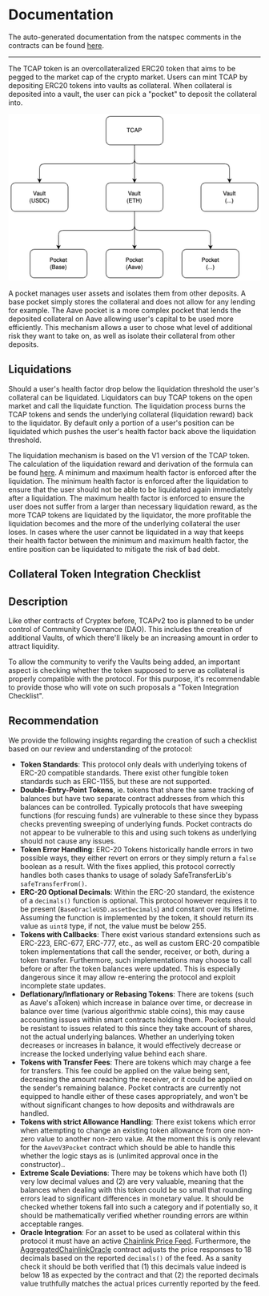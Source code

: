 # Documentation

The auto-generated documentation from the natspec comments in the contracts can be found [here](./autogen/src/SUMMARY.md).

---

The TCAP token is an overcollateralized ERC20 token that aims to be pegged to the market cap of the crypto market. Users can mint TCAP by depositing ERC20 tokens into vaults as collateral. When collateral is deposited into a vault, the user can pick a "pocket" to deposit the collateral into.

![Architecture](../asset/architecture.png)

A pocket manages user assets and isolates them from other deposits. A base pocket simply stores the collateral and does not allow for any lending for example. The Aave pocket is a more complex pocket that lends the deposited collateral on Aave allowing user's capital to be used more efficiently. This mechanism allows a user to chose what level of additional risk they want to take on, as well as isolate their collateral from other deposits.

## Liquidations

Should a user's health factor drop below the liquidation threshold the user's collateral can be liquidated. Liquidators can buy TCAP tokens on the open market and call the liquidate function. The liquidation process burns the TCAP tokens and sends the underlying collateral (liquidation reward) back to the liquidator. By default only a portion of a user's position can be liquidated which pushes the user's health factor back above the liquidation threshold.

The liquidation mechanism is based on the V1 version of the TCAP token. The calculation of the liquidation reward and derivation of the formula can be found [here](https://medium.com/@voithjm1/tokenomics-of-tcap-ce9da45e1be9). A minimum and maximum health factor is enforced after the liquidation. The minimum health factor is enforced after the liquidation to ensure that the user should not be able to be liquidated again immediately after a liquidation. The maximum health factor is enforced to ensure the user does not suffer from a larger than necessary liquidation reward, as the more TCAP tokens are liquidated by the liquidator, the more profitable the liquidation becomes and the more of the underlying collateral the user loses. In cases where the user cannot be liquidated in a way that keeps their health factor between the minimum and maximum health factor, the entire position can be liquidated to mitigate the risk of bad debt.

## Collateral Token Integration Checklist

## Description

Like other contracts of Cryptex before, TCAPv2 too is planned to be under control of Community Governance (DAO). This includes the creation of additional Vaults, of which there'll likely be an increasing amount in order to attract liquidity.

To allow the community to verify the Vaults being added, an important aspect is checking whether the token supposed to serve as collateral is properly compatible with the protocol. For this purpose, it's recommendable to provide those who will vote on such proposals a "Token Integration Checklist".

## Recommendation

We provide the following insights regarding the creation of such a checklist based on our review and understanding of the protocol:

- **Token Standards**: This protocol only deals with underlying tokens of ERC-20 compatible standards. There exist other fungible token standards such as ERC-1155, but these are not supported.
- **Double-Entry-Point Tokens**, ie. tokens that share the same tracking of balances but have two separate contract addresses from which this balances can be controlled. Typically protocols that have sweeping functions (for rescuing funds) are vulnerable to these since they bypass checks preventing sweeping of underlying funds. Pocket contracts do not appear to be vulnerable to this and using such tokens as underlying should not cause any issues.
- **Token Error Handling**: ERC-20 Tokens historically handle errors in two possible ways, they either revert on errors or they simply return a `false` boolean as a result. With the fixes applied, this protocol correctly handles both cases thanks to usage of solady SafeTransferLib's `safeTransferFrom()`.
- **ERC-20 Optional Decimals**: Within the ERC-20 standard, the existence of a `decimals()` function is optional. This protocol however requires it to be present (`BaseOracleUSD.assetDecimals`) and constant over its lifetime. Assuming the function is implemented by the token, it should return its value as `uint8` type, if not, the value must be below 255.
- **Tokens with Callbacks**: There exist various standard extensions such as ERC-223, ERC-677, ERC-777, etc., as well as custom ERC-20 compatible token implementations that call the sender, receiver, or both, during a token transfer. Furthermore, such implementations may choose to call before or after the token balances were updated. This is especially dangerous since it may allow re-entering the protocol and exploit incomplete state updates.
- **Deflationary/Inflationary or Rebasing Tokens**: There are tokens (such as Aave's aToken) which increase in balance over time, or decrease in balance over time (various algorithmic stable coins), this may cause accounting issues within smart contracts holding them. Pockets should be resistant to issues related to this since they take account of shares, not the actual underlying balances. Whether an underlying token decreases or increases in balance, it would effectively decrease or increase the locked underlying value behind each share.
- **Tokens with Transfer Fees**: There are tokens which may charge a fee for transfers. This fee could be applied on the value being sent, decreasing the amount reaching the receiver, or it could be applied on the sender's remaining balance. Pocket contracts are currently not equipped to handle either of these cases appropriately, and won't be without significant changes to how deposits and withdrawals are handled.
- **Tokens with strict Allowance Handling**: There exist tokens which error when attempting to change an existing token allowance from one non-zero value to another non-zero value. At the moment this is only relevant for the `AaveV3Pocket` contract which should be able to handle this whether the logic stays as is (unlimited approval once in the constructor)..
- **Extreme Scale Deviations**: There may be tokens which have both (1) very low decimal values and (2) are very valuable, meaning that the balances when dealing with this token could be so small that rounding errors lead to significant differences in monetary value. It should be checked whether tokens fall into such a category and if potentially so, it should be mathematically verified whether rounding errors are within acceptable ranges.
- **Oracle Integration**: For an asset to be used as collateral within this protocol it must have an active [Chainlink Price Feed](https://data.chain.link/feeds). Furthermore, the [AggregatedChainlinkOracle](https://github.com/cryptexfinance/tcapv2.0/blob/7c3050a56e3f1bad1a100f3e506744d0c71a8807/src/oracle/AggregatedChainlinkOracle.sol#L23-L24) contract adjusts the price responses to 18 decimals based on the reported `decimals()` of the feed. As a sanity check it should be both verified that (1) this decimals value indeed is below 18 as expected by the contract and that (2) the reported decimals value truthfully matches the actual prices currently reported by the feed.

